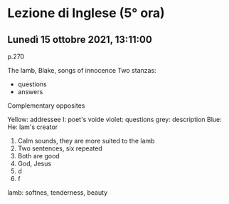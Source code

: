 #  Lezione di Inglese (5° ora)
## Lunedì 15 ottobre 2021, 13:11:00

p.270

The lamb, Blake, songs of innocence
Two stanzas: 

* questions
* answers

Complementary opposites

Yellow: addressee
I: poet's voide
violet: questions
grey: description
Blue: He: lam's creator

1. Calm  sounds, they are more suited to the lamb
2. Two sentences,  six repeated
3. Both are good
4. God, Jesus
5. d
6. f


lamb: softnes, tenderness, beauty


<!--stackedit_data:
eyJoaXN0b3J5IjpbNDgxMTAzMDUsMjE0NzE4NTAwNV19
-->